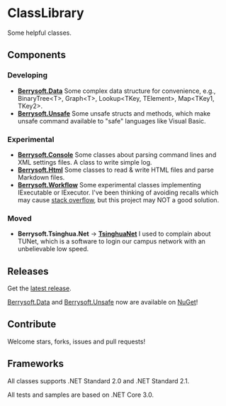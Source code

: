 # ClassLibrary
Some helpful classes.
## Components
### Developing
* [**Berrysoft.Data**](https://github.com/Berrysoft/ClassLibrary/tree/master/src/Berrysoft.Data)
Some complex data structure for convenience, e.g., BinaryTree&lt;T&gt;, Graph&lt;T&gt;, Lookup&lt;TKey, TElement&gt;, Map&lt;TKey1, TKey2&gt;.
* [**Berrysoft.Unsafe**](https://github.com/Berrysoft/ClassLibrary/tree/master/src/Berrysoft.Unsafe)
Some unsafe structs and methods, which make unsafe command available to "safe" languages like Visual Basic.
### Experimental
* [**Berrysoft.Console**](https://github.com/Berrysoft/ClassLibrary/tree/master/src/Berrysoft.Console)
Some classes about parsing command lines and XML settings files. A class to write simple log.
* [**Berrysoft.Html**](https://github.com/Berrysoft/ClassLibrary/Tree/master/src/Berrysoft.Html)
Some classes to read & write HTML files and parse Markdown files.
* [**Berrysoft.Workflow**](https://github.com/Berrysoft/ClassLibrary/tree/master/src/Berrysoft.Workflow)
Some experimental classes implementing IExecutable or IExecutor.
I've been thinking of avoiding recalls which may cause [stack overflow](https://stackoverflow.com/), but this project may NOT a good solution.
### Moved
* **Berrysoft.Tsinghua.Net** -> [**TsinghuaNet**](https://github.com/Berrysoft/TsinghuaNet)
I used to complain about TUNet, which is a software to login our campus network with an unbelievable low speed.
## Releases
Get the [latest release](https://github.com/Berrysoft/ClassLibrary/releases).

[Berrysoft.Data](https://www.nuget.org/packages/Berrysoft.Data) and [Berrysoft.Unsafe](https://www.nuget.org/packages/Berrysoft.Unsafe) now are available on [NuGet](https://www.nuget.org)!
## Contribute
Welcome stars, forks, issues and pull requests!
## Frameworks
All classes supports .NET Standard 2.0 and .NET Standard 2.1.

All tests and samples are based on .NET Core 3.0.
